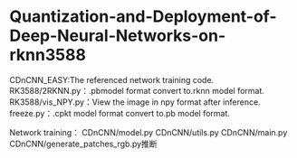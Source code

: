 # Quantization-and-Deployment-of-Deep-Neural-Networks-on-rknn3588
CDnCNN_EASY:The referenced network training code.
RK3588/2RKNN.py：.pbmodel format convert to.rknn model format.
RK3588/vis_NPY.py：View the image in npy format after inference.
freeze.py：.cpkt model format convert to.pb model format.

Network training：
CDnCNN/model.py
CDnCNN/utils.py
CDnCNN/main.py
CDnCNN/generate_patches_rgb.py推断
